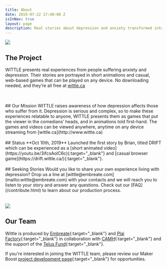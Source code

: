 ```yaml
---
title: About
date: 2019-07-22 17:49:00 Z
isInNav: true
layout: page
description: Real stories about depression and anxiety transformed into animations & games.
---
```


<img src="{{site.baseurl}}/uploads/drift/Drift-Promo-800x800.png">


## The Project
WITTLE presents real experiences from people suffering anxiety and depression. Their stories are portrayed in short animations and casual, web-based games that can be played on any device. No downloading needed, and they’re all free at [wittle.ca](http://www.wittle.ca)

<br>
<br>
## Our Mission
WITTLE raises awareness of how depression affects those who suffer from it. Depression is serious and complex, so to make these experiences relatable to anyone, WITTLE presents them as games that put the viewer in the comedians’ heads, and in animations told first-hand. The games and videos can be viewed anywhere, anytime on any device streaming from [wittle.ca](http://www.wittle.ca)
<br>
<br>
## Status
**Oct 10th, 2019** Launched the first story by Brian, titled DRIFT which can be experienced as a [short animated video](https://youtu.be/3ifcsAolC6c){:target="_blank"} and [casual browser game](https://drift.wittle.ca/){:target="_blank"}. 
<br>
<br>
## Seeking Stories
Would you like to share your own experience living with depression? Drop us a line at [wittle@embreate.com](mailto:wittle@embreate.com) with your contacts and we will reach you to listen to your story and answer any questions. Check out our [FAQ](/contribute.html) to learn about our production process. 
<br>
<br>
<br>
<img class="img-fluid" src="{{site.baseurl}}/uploads/Wittle-Team-800w.jpg">

## Our Team
Wittle is produced by [Embreate](https://embreate.com/){:target="_blank"} and [Plai Factory](https://www.plaifactory.com/){:target="_blank"} in collaboration with [CAMH](https://www.camh.ca/){:target="_blank"} and the support of the [Telus Fund](https://telusfund.ca/){:target="_blank"}. 

If you're interested in joining the WITTLE team, please review our Maker Boost [project development page](http://makerboost.embreate.com/projects/wittle.html){:target="_blank"} for opportunities.  
<br>
<br>

<!--
## Supporters
<p>The Wittle project is made possible with the generous support of:</p>
<div class="row justify-content-center text-center">
  <div class="col-9">
    <img class="img-fluid" src="{{site.baseurl}}/uploads/Maker-Boost-Logo-TM-Dark-538w.png"> 
    <p class="text-muted">Supporting Creators from Concept to Completion</p>
    <p>The Maker Boost project development community is providing invalubale fundraising and production support for Wittle. Learn more about their programs <a href="http://makerboost.embreate.com/">on their website</a>.</p>
  </div>
</div>
-->